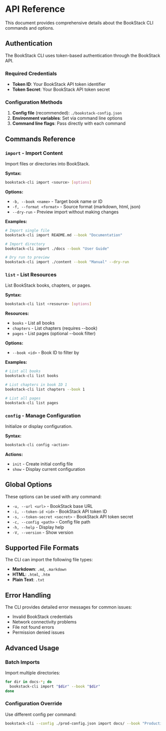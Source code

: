 # API Reference

This document provides comprehensive details about the BookStack CLI commands and options.

## Authentication

The BookStack CLI uses token-based authentication through the BookStack API.

### Required Credentials
- **Token ID**: Your BookStack API token identifier
- **Token Secret**: Your BookStack API token secret

### Configuration Methods
1. **Config file** (recommended): `./bookstack-config.json`
2. **Environment variables**: Set via command line options
3. **Command line flags**: Pass directly with each command

## Commands Reference

### `import` - Import Content

Import files or directories into BookStack.

**Syntax:**
```bash
bookstack-cli import <source> [options]
```

**Options:**
- `-b, --book <name>` - Target book name or ID
- `-f, --format <format>` - Source format (markdown, html, json)
- `--dry-run` - Preview import without making changes

**Examples:**
```bash
# Import single file
bookstack-cli import README.md --book "Documentation"

# Import directory
bookstack-cli import ./docs --book "User Guide"

# Dry run to preview
bookstack-cli import ./content --book "Manual" --dry-run
```

### `list` - List Resources

List BookStack books, chapters, or pages.

**Syntax:**
```bash
bookstack-cli list <resource> [options]
```

**Resources:**
- `books` - List all books
- `chapters` - List chapters (requires --book)
- `pages` - List pages (optional --book filter)

**Options:**
- `--book <id>` - Book ID to filter by

**Examples:**
```bash
# List all books
bookstack-cli list books

# List chapters in book ID 1
bookstack-cli list chapters --book 1

# List all pages
bookstack-cli list pages
```

### `config` - Manage Configuration

Initialize or display configuration.

**Syntax:**
```bash
bookstack-cli config <action>
```

**Actions:**
- `init` - Create initial config file
- `show` - Display current configuration

## Global Options

These options can be used with any command:

- `-u, --url <url>` - BookStack base URL
- `-i, --token-id <id>` - BookStack API token ID
- `-s, --token-secret <secret>` - BookStack API token secret
- `-c, --config <path>` - Config file path
- `-h, --help` - Display help
- `-V, --version` - Show version

## Supported File Formats

The CLI can import the following file types:

- **Markdown**: `.md`, `.markdown`
- **HTML**: `.html`, `.htm`
- **Plain Text**: `.txt`

## Error Handling

The CLI provides detailed error messages for common issues:

- Invalid BookStack credentials
- Network connectivity problems
- File not found errors
- Permission denied issues

## Advanced Usage

### Batch Imports

Import multiple directories:
```bash
for dir in docs-*; do
  bookstack-cli import "$dir" --book "$dir"
done
```

### Configuration Override

Use different config per command:
```bash
bookstack-cli --config ./prod-config.json import docs/ --book "Production Docs"
```